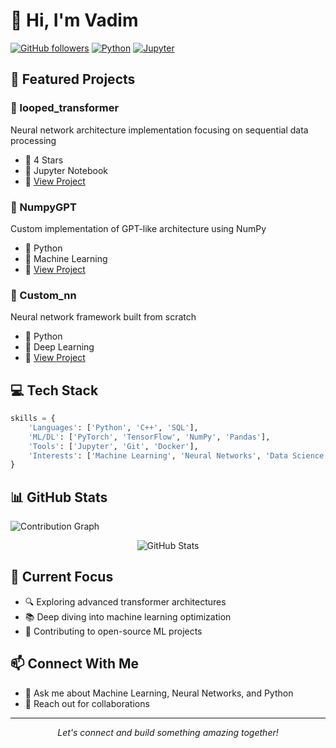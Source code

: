 # 👋 Hi, I'm Vadim

[![GitHub followers](https://img.shields.io/github/followers/Vadimbuildercxx?style=social)](https://github.com/Vadimbuildercxx)
[![Python](https://img.shields.io/badge/Python-Expert-blue?style=flat&logo=python&logoColor=white)](https://www.python.org/)
[![Jupyter](https://img.shields.io/badge/Jupyter-Notebook-orange?style=flat&logo=jupyter&logoColor=white)](https://jupyter.org/)

## 🚀 Featured Projects

### 🔄 looped_transformer
Neural network architecture implementation focusing on sequential data processing
- 🌟 4 Stars
- 📒 Jupyter Notebook
- 🔗 [View Project](https://github.com/Vadimbuildercxx/looped_transformer)

### 🧮 NumpyGPT
Custom implementation of GPT-like architecture using NumPy
- 🐍 Python
- 🧠 Machine Learning
- 🔗 [View Project](https://github.com/Vadimbuildercxx/NumpyGPT)

### 🤖 Custom_nn
Neural network framework built from scratch
- 🐍 Python
- 🔬 Deep Learning
- 🔗 [View Project](https://github.com/Vadimbuildercxx/Custom_nn)

## 💻 Tech Stack
```python
skills = {
    'Languages': ['Python', 'C++', 'SQL'],
    'ML/DL': ['PyTorch', 'TensorFlow', 'NumPy', 'Pandas'],
    'Tools': ['Jupyter', 'Git', 'Docker'],
    'Interests': ['Machine Learning', 'Neural Networks', 'Data Science']
}
```

## 📊 GitHub Stats

![Contribution Graph](https://activity-graph.herokuapp.com/graph?username=Vadimbuildercxx&theme=github-dark)

<p align="center">
  <img src="https://github-readme-stats.vercel.app/api?username=Vadimbuildercxx&show_icons=true&theme=dark" alt="GitHub Stats" />
</p>

## 🎯 Current Focus
- 🔍 Exploring advanced transformer architectures
- 📚 Deep diving into machine learning optimization
- 🌱 Contributing to open-source ML projects

## 📫 Connect With Me
- 💬 Ask me about Machine Learning, Neural Networks, and Python
- 📧 Reach out for collaborations

---
<p align="center">
  <i>Let's connect and build something amazing together!</i>
</p>
